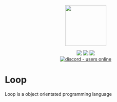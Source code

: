 <p align="center">
  <img style="text-align:center" src="https://avatars.githubusercontent.com/u/83108860?s=400&u=65339db9454ce0a053092a28ab961d7e9139e917&v=4" height="127px" width="128px">
</p>

<div style="text-align:center">

<p align="center">

<img src="https://img.shields.io/github/last-commit/loop-lang/loop"/>
<img src="https://tokei.rs/b1/github/loop-lang/loop"/>
<img src="https://badgen.net/github/stars/loop-lang/loop"/>
<br>
<a href="https://discord.gg/a23N3Gdy">
  <img src="https://img.shields.io/discord/836863029080752128.svg?label=&logo=discord&logoColor=ffffff&color=7389D8&labelColor=6A7EC2" alt="discord - users online" />
</a>

</p>

</div>

# Loop
Loop is a object orientated programming language
